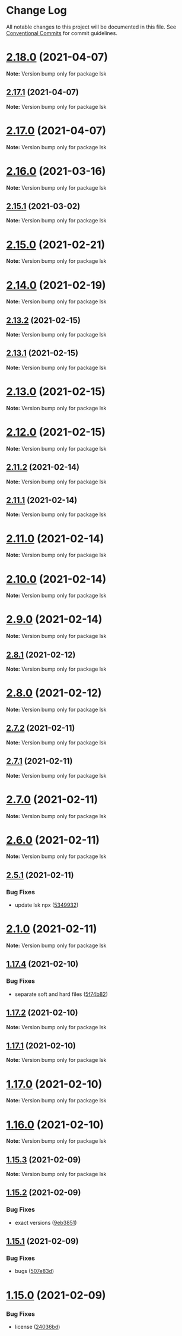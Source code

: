 # Change Log

All notable changes to this project will be documented in this file.
See [Conventional Commits](https://conventionalcommits.org) for commit guidelines.

# [2.18.0](https://github.com/lskjs/cli/compare/v2.17.1...v2.18.0) (2021-04-07)

**Note:** Version bump only for package lsk





## [2.17.1](https://github.com/lskjs/cli/compare/v2.17.0...v2.17.1) (2021-04-07)

**Note:** Version bump only for package lsk





# [2.17.0](https://github.com/lskjs/cli/compare/v2.16.0...v2.17.0) (2021-04-07)

**Note:** Version bump only for package lsk





# [2.16.0](https://github.com/lskjs/cli/compare/v2.15.1...v2.16.0) (2021-03-16)

**Note:** Version bump only for package lsk





## [2.15.1](https://github.com/lskjs/cli/compare/v2.15.0...v2.15.1) (2021-03-02)

**Note:** Version bump only for package lsk





# [2.15.0](https://github.com/lskjs/cli/compare/v2.14.0...v2.15.0) (2021-02-21)

**Note:** Version bump only for package lsk





# [2.14.0](https://github.com/lskjs/cli/compare/v2.13.2...v2.14.0) (2021-02-19)

**Note:** Version bump only for package lsk





## [2.13.2](https://github.com/lskjs/cli/compare/v2.13.1...v2.13.2) (2021-02-15)

**Note:** Version bump only for package lsk





## [2.13.1](https://github.com/lskjs/cli/compare/v2.13.0...v2.13.1) (2021-02-15)

**Note:** Version bump only for package lsk





# [2.13.0](https://github.com/lskjs/cli/compare/v2.12.0...v2.13.0) (2021-02-15)

**Note:** Version bump only for package lsk





# [2.12.0](https://github.com/lskjs/cli/compare/v2.11.2...v2.12.0) (2021-02-15)

**Note:** Version bump only for package lsk





## [2.11.2](https://github.com/lskjs/cli/compare/v2.11.1...v2.11.2) (2021-02-14)

**Note:** Version bump only for package lsk





## [2.11.1](https://github.com/lskjs/cli/compare/v2.11.0...v2.11.1) (2021-02-14)

**Note:** Version bump only for package lsk





# [2.11.0](https://github.com/lskjs/cli/compare/v2.10.0...v2.11.0) (2021-02-14)

**Note:** Version bump only for package lsk





# [2.10.0](https://github.com/lskjs/cli/compare/v2.9.0...v2.10.0) (2021-02-14)

**Note:** Version bump only for package lsk





# [2.9.0](https://github.com/lskjs/cli/compare/v2.8.1...v2.9.0) (2021-02-14)

**Note:** Version bump only for package lsk





## [2.8.1](https://github.com/lskjs/cli/compare/v2.8.0...v2.8.1) (2021-02-12)

**Note:** Version bump only for package lsk





# [2.8.0](https://github.com/lskjs/cli/compare/v2.7.2...v2.8.0) (2021-02-12)

**Note:** Version bump only for package lsk





## [2.7.2](https://github.com/lskjs/cli/compare/v2.7.1...v2.7.2) (2021-02-11)

**Note:** Version bump only for package lsk





## [2.7.1](https://github.com/lskjs/cli/compare/v2.7.0...v2.7.1) (2021-02-11)

**Note:** Version bump only for package lsk





# [2.7.0](https://github.com/lskjs/cli/compare/v2.6.0...v2.7.0) (2021-02-11)

**Note:** Version bump only for package lsk





# [2.6.0](https://github.com/lskjs/cli/compare/v2.5.1...v2.6.0) (2021-02-11)

**Note:** Version bump only for package lsk





## [2.5.1](https://github.com/lskjs/cli/compare/v2.5.0...v2.5.1) (2021-02-11)


### Bug Fixes

* update lsk npx ([5349932](https://github.com/lskjs/cli/commit/5349932ac9ce868f0b3af6eef5b93c750e9f070a))





# [2.1.0](https://github.com/lskjs/cli/compare/v1.20.1...v2.1.0) (2021-02-11)

**Note:** Version bump only for package lsk





## [1.17.4](https://github.com/lskjs/cli/compare/v1.17.2...v1.17.4) (2021-02-10)


### Bug Fixes

* separate soft and hard files ([5f74b82](https://github.com/lskjs/cli/commit/5f74b82c86ab3eb41bbae9f6394d01eda0f165ec))





## [1.17.2](https://github.com/lskjs/cli/compare/v1.17.1...v1.17.2) (2021-02-10)

**Note:** Version bump only for package lsk





## [1.17.1](https://github.com/lskjs/cli/compare/v1.17.0...v1.17.1) (2021-02-10)

**Note:** Version bump only for package lsk





# [1.17.0](https://github.com/lskjs/cli/compare/v1.16.0...v1.17.0) (2021-02-10)

**Note:** Version bump only for package lsk





# [1.16.0](https://github.com/lskjs/cli/compare/v1.15.3...v1.16.0) (2021-02-10)

**Note:** Version bump only for package lsk





## [1.15.3](https://github.com/lskjs/cli/compare/v1.15.2...v1.15.3) (2021-02-09)

**Note:** Version bump only for package lsk





## [1.15.2](https://github.com/lskjs/cli/compare/v1.15.1...v1.15.2) (2021-02-09)


### Bug Fixes

* exact versions ([9eb3851](https://github.com/lskjs/cli/commit/9eb3851657321bd28d35008983859ae5ecd2366f))





## [1.15.1](https://github.com/lskjs/cli/compare/v1.15.0...v1.15.1) (2021-02-09)


### Bug Fixes

* bugs ([507e83d](https://github.com/lskjs/cli/commit/507e83dd3b0383e01204f7512b2faea4b526f84c))





# [1.15.0](https://github.com/lskjs/cli/compare/v1.14.0...v1.15.0) (2021-02-09)


### Bug Fixes

* license ([24036bd](https://github.com/lskjs/cli/commit/24036bd13737d947945a61862972c611da36c19d))
